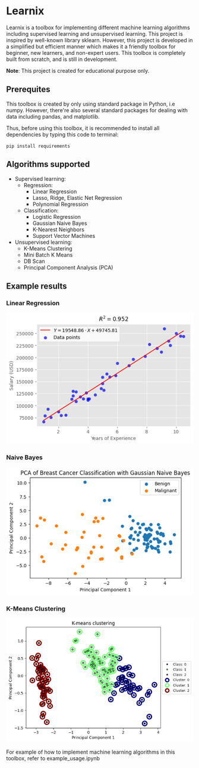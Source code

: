 # Learnix
Learnix is a toolbox for implementing different machine learning algorithms including supervised learning and unsupervised learning. This project is inspired by well-known library sklearn. However, this project is developed in a simplified but efficient manner which makes it a friendly toolbox for beginner, new learners, and non-expert users. This toolbox is completely built from scratch, and is still in development. 

**Note**: This project is created for educational purpose only.

## Prerequites
This toolbox is created by only using standard package in Python, i.e numpy. However, there're also several standard packages for dealing with data including pandas, and matplotlib.

Thus, before using this toolbox, it is recommended to install all dependencies by typing this code to terminal:
```
pip install requirements
```

## Algorithms supported
- Supervised learning:
     - Regression:
          - Linear Regression
          - Lasso, Ridge, Elastic Net Regression
          - Polynomial Regression
     - Classification:
          - Logistic Regression
          - Gaussian Naive Bayes
          - K-Nearest Neighbors
          - Support Vector Machines
- Unsupervised learning:
     - K-Means Clustering
     - Mini Batch K Means
     - DB Scan
     - Principal Component Analysis (PCA)

## Example results

### Linear Regression
<p align="center">
    <img src="img/regression.png" width="640">
</p>

### Naive Bayes
<p align="center">
    <img src="img/bayes.png" width="640">
</p>

### K-Means Clustering
<p align="center">
    <img src="img/kmeans.png" width="640">
</p>

For example of how to implement machine learning algorithms in this toolbox, refer to example_usage.ipynb 
